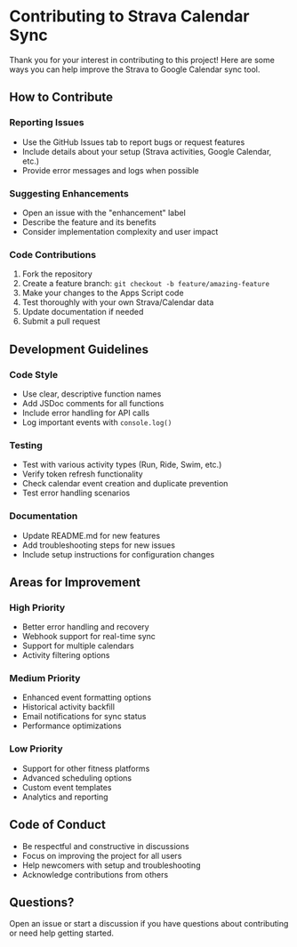 # Contributing to Strava Calendar Sync

Thank you for your interest in contributing to this project! Here are some ways you can help improve the Strava to Google Calendar sync tool.

## How to Contribute

### Reporting Issues
- Use the GitHub Issues tab to report bugs or request features
- Include details about your setup (Strava activities, Google Calendar, etc.)
- Provide error messages and logs when possible

### Suggesting Enhancements
- Open an issue with the "enhancement" label
- Describe the feature and its benefits
- Consider implementation complexity and user impact

### Code Contributions
1. Fork the repository
2. Create a feature branch: `git checkout -b feature/amazing-feature`
3. Make your changes to the Apps Script code
4. Test thoroughly with your own Strava/Calendar data
5. Update documentation if needed
6. Submit a pull request

## Development Guidelines

### Code Style
- Use clear, descriptive function names
- Add JSDoc comments for all functions
- Include error handling for API calls
- Log important events with `console.log()`

### Testing
- Test with various activity types (Run, Ride, Swim, etc.)
- Verify token refresh functionality
- Check calendar event creation and duplicate prevention
- Test error handling scenarios

### Documentation
- Update README.md for new features
- Add troubleshooting steps for new issues
- Include setup instructions for configuration changes

## Areas for Improvement

### High Priority
- Better error handling and recovery
- Webhook support for real-time sync
- Support for multiple calendars
- Activity filtering options

### Medium Priority
- Enhanced event formatting options
- Historical activity backfill
- Email notifications for sync status
- Performance optimizations

### Low Priority
- Support for other fitness platforms
- Advanced scheduling options
- Custom event templates
- Analytics and reporting

## Code of Conduct

- Be respectful and constructive in discussions
- Focus on improving the project for all users
- Help newcomers with setup and troubleshooting
- Acknowledge contributions from others

## Questions?

Open an issue or start a discussion if you have questions about contributing or need help getting started.
